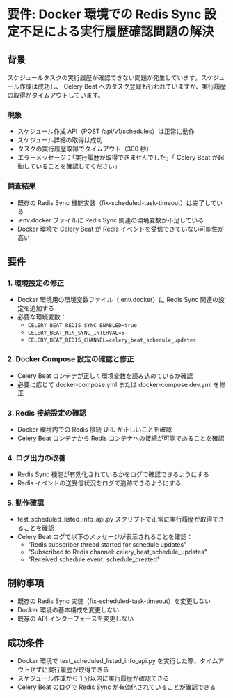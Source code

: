 # 要件: Docker 環境での Redis Sync 設定不足による実行履歴確認問題の解決

## 背景

スケジュールタスクの実行履歴が確認できない問題が発生しています。スケジュール作成は成功し、 Celery Beat へのタスク登録も行われていますが、実行履歴の取得がタイムアウトしています。

### 現象
- スケジュール作成 API（POST /api/v1/schedules）は正常に動作
- スケジュール詳細の取得は成功
- タスクの実行履歴取得でタイムアウト（300 秒）
- エラーメッセージ：「実行履歴が取得できませんでした」「 Celery Beat が起動していることを確認してください」

### 調査結果
- 既存の Redis Sync 機能実装（fix-scheduled-task-timeout）は完了している
- .env.docker ファイルに Redis Sync 関連の環境変数が不足している
- Docker 環境で Celery Beat が Redis イベントを受信できていない可能性が高い

## 要件

### 1. 環境設定の修正
- Docker 環境用の環境変数ファイル（.env.docker）に Redis Sync 関連の設定を追加する
- 必要な環境変数：
  - `CELERY_BEAT_REDIS_SYNC_ENABLED=true`
  - `CELERY_BEAT_MIN_SYNC_INTERVAL=5`
  - `CELERY_BEAT_REDIS_CHANNEL=celery_beat_schedule_updates`

### 2. Docker Compose 設定の確認と修正
- Celery Beat コンテナが正しく環境変数を読み込めているか確認
- 必要に応じて docker-compose.yml または docker-compose.dev.yml を修正

### 3. Redis 接続設定の確認
- Docker 環境内での Redis 接続 URL が正しいことを確認
- Celery Beat コンテナから Redis コンテナへの接続が可能であることを確認

### 4. ログ出力の改善
- Redis Sync 機能が有効化されているかをログで確認できるようにする
- Redis イベントの送受信状況をログで追跡できるようにする

### 5. 動作確認
- test_scheduled_listed_info_api.py スクリプトで正常に実行履歴が取得できることを確認
- Celery Beat ログで以下のメッセージが表示されることを確認：
  - "Redis subscriber thread started for schedule updates"
  - "Subscribed to Redis channel: celery_beat_schedule_updates"
  - "Received schedule event: schedule_created"

## 制約事項
- 既存の Redis Sync 実装（fix-scheduled-task-timeout）を変更しない
- Docker 環境の基本構成を変更しない
- 既存の API インターフェースを変更しない

## 成功条件
- Docker 環境で test_scheduled_listed_info_api.py を実行した際、タイムアウトせずに実行履歴が取得できる
- スケジュール作成から 1 分以内に実行履歴が確認できる
- Celery Beat のログで Redis Sync が有効化されていることが確認できる